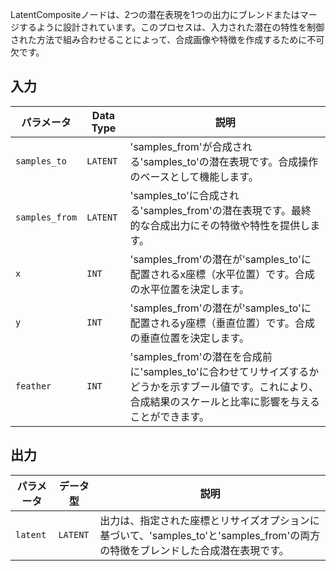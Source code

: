 
LatentCompositeノードは、2つの潜在表現を1つの出力にブレンドまたはマージするように設計されています。このプロセスは、入力された潜在の特性を制御された方法で組み合わせることによって、合成画像や特徴を作成するために不可欠です。

## 入力

| パラメータ    | Data Type | 説明 |
|--------------|-------------|-------------|
| `samples_to` | `LATENT`    | 'samples_from'が合成される'samples_to'の潜在表現です。合成操作のベースとして機能します。 |
| `samples_from` | `LATENT` | 'samples_to'に合成される'samples_from'の潜在表現です。最終的な合成出力にその特徴や特性を提供します。 |
| `x`          | `INT`      | 'samples_from'の潜在が'samples_to'に配置されるx座標（水平位置）です。合成の水平位置を決定します。 |
| `y`          | `INT`      | 'samples_from'の潜在が'samples_to'に配置されるy座標（垂直位置）です。合成の垂直位置を決定します。 |
| `feather`    | `INT`      | 'samples_from'の潜在を合成前に'samples_to'に合わせてリサイズするかどうかを示すブール値です。これにより、合成結果のスケールと比率に影響を与えることができます。 |

## 出力

| パラメータ | データ型 | 説明 |
|-----------|-------------|-------------|
| `latent`  | `LATENT`    | 出力は、指定された座標とリサイズオプションに基づいて、'samples_to'と'samples_from'の両方の特徴をブレンドした合成潜在表現です。 |

